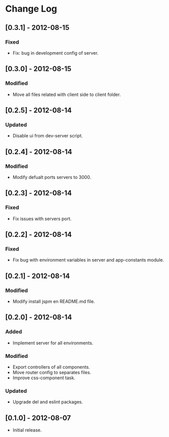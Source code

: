 # Change Log

## [0.3.1] - 2012-08-15

### Fixed
- Fix: bug in development config of server.


## [0.3.0] - 2012-08-15

### Modified
- Move all files related with client side to client folder.


## [0.2.5] - 2012-08-14

### Updated
- Disable ui from dev-server script.


## [0.2.4] - 2012-08-14

### Modified
- Modify defualt ports servers to 3000.


## [0.2.3] - 2012-08-14

### Fixed
- Fix issues with servers port.


## [0.2.2] - 2012-08-14

### Fixed
- Fix bug with environment variables in server and app-constants module.


## [0.2.1] - 2012-08-14

### Modified
- Modify install jspm en README.md file.


## [0.2.0] - 2012-08-14

### Added
- Implement server for all environments.

### Modified
- Export controllers of all components.
- Move router config to separates files.
- Improve css-component task.

### Updated
- Upgrade del and eslint packages.


## [0.1.0] - 2012-08-07

* Initial release.